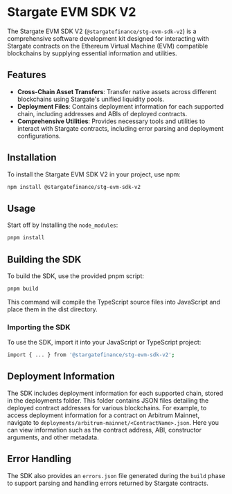 # Stargate EVM SDK V2

The Stargate EVM SDK V2 (`@stargatefinance/stg-evm-sdk-v2`) is a comprehensive software development kit designed for interacting with Stargate contracts on the Ethereum Virtual Machine (EVM) compatible blockchains by supplying essential information and utilities. 

## Features

- **Cross-Chain Asset Transfers**: Transfer native assets across different blockchains using Stargate's unified liquidity pools.
- **Deployment Files**: Contains deployment information for each supported chain, including addresses and ABIs of deployed contracts.
- **Comprehensive Utilities**: Provides necessary tools and utilities to interact with Stargate contracts, including error parsing and deployment configurations.

## Installation

To install the Stargate EVM SDK V2 in your project, use npm:

```bash
npm install @stargatefinance/stg-evm-sdk-v2
```
## Usage

Start off by Installing the `node_modules`:

```bash
pnpm install
```

## Building the SDK
To build the SDK, use the provided pnpm script:

```bash
pnpm build
```

This command will compile the TypeScript source files into JavaScript and place them in the dist directory.

### Importing the SDK

To use the SDK, import it into your JavaScript or TypeScript project:

```bash
import { ... } from '@stargatefinance/stg-evm-sdk-v2';
```

## Deployment Information
The SDK includes deployment information for each supported chain, stored in the deployments folder. This folder contains JSON files detailing the deployed contract addresses for various blockchains. For example, to access deployment information for a contract on Arbitrum Mainnet, navigate to `deployments/arbitrum-mainnet/<ContractName>.json`. Here you can view information such as the contract address, ABI, constructor arguments, and other metadata.

## Error Handling
The SDK also provides an `errors.json` file generated during the `build` phase to support parsing and handling errors returned by Stargate contracts.

